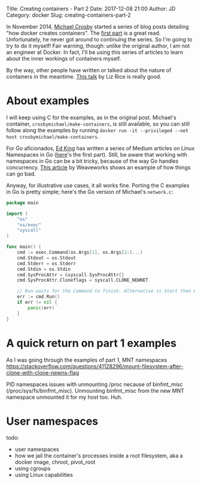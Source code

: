 Title: Creating containers - Part 2
Date: 2017-12-08 21:00
Author: JD
Category: docker 
Slug: creating-containers-part-2

In November 2014, [Michael Crosby](https://twitter.com/crosbymichael) started a series of blog posts detailing "how docker creates containers". The [first part](http://crosbymichael.com/creating-containers-part-1.html) is a great read. Unfortunately, he never got around to continuing the series. So I'm going to try to do it myself! Fair warning, though: unlike the original author, I am not an engineer at Docker. In fact, I'll be using this series of articles to learn about the inner workings of containers myself.

By the way, other people have written or talked about the nature of containers in the meantime. [This talk](https://www.youtube.com/watch?v=HPuvDm8IC-4) by Liz Rice is really good.

# About examples

I will keep using C for the examples, as in the original post. Michael's container, `crosbymichael/make-containers`, is still available, so you can still follow along the examples by running `docker run -it --privileged --net host crosbymichael/make-containers`.

For Go aficionados, [Ed King](https://twitter.com/edking2) has written a series of Medium articles on Linux Namespaces in Go ([here](https://medium.com/@teddyking/linux-namespaces-850489d3ccf)'s the first part). Still, be aware that working with namespaces in Go can be a bit tricky, because of the way Go handles concurrency. [This article](https://www.weave.works/blog/linux-namespaces-and-go-don-t-mix) by Weaveworks shows an example of how things can go bad.

Anyway, for illustrative use cases, it all works fine. Porting the C examples in Go is pretty simple; here's the Go version of Michael's `network.c`:

```go
package main

import (
	"os"
	"os/exec"
	"syscall"
)

func main() {
	cmd := exec.Command(os.Args[1], os.Args[2:]...)
	cmd.Stdout = os.Stdout
	cmd.Stderr = os.Stderr
	cmd.Stdin = os.Stdin
	cmd.SysProcAttr = &syscall.SysProcAttr{}
	cmd.SysProcAttr.Cloneflags = syscall.CLONE_NEWNET

	// Run waits for the Command to finish. Alternative is Start then Wait
	err := cmd.Run()
	if err != nil {
		panic(err)
	}
}
```

# A quick return on part 1 examples

As I was going through the examples of part 1, MNT namespaces
https://stackoverflow.com/questions/41128296/mount-filesystem-after-clone-with-clone-newns-flag

PID namespaces issues with unmounting /proc necause of binfmt\_misc (/proc/sys/fs/binfmt\_misc). Unmounting binfmt_misc from the new MNT namespace unmounted it for my host too. Huh.

# User namespaces




todo:
- user namespaces
- how we jail the container's processes inside a root filesystem, aka a docker image,
    chroot, pivot_root
- using cgroups
- using Linux capabilities